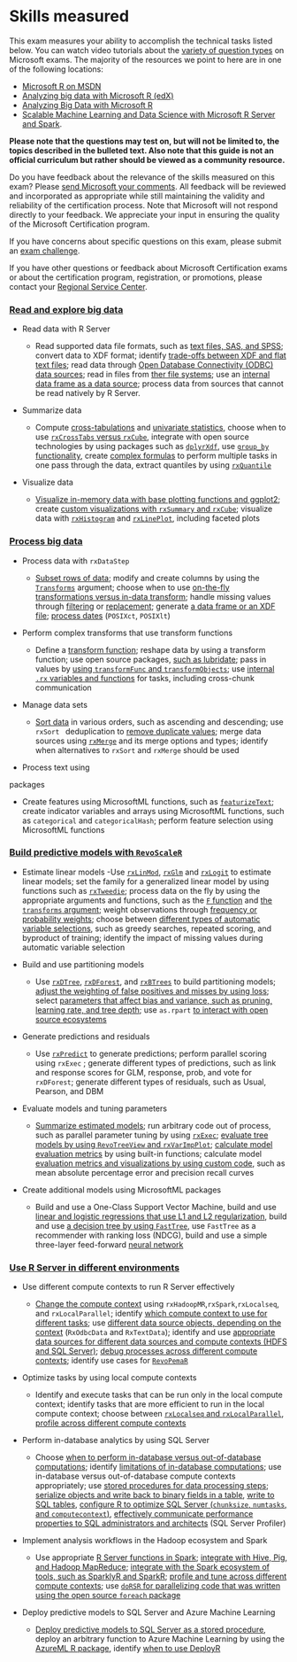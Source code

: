 
# Skills measured

This exam measures your ability to accomplish the technical tasks listed below. You can watch video tutorials about the [variety of question types](https://www.microsoft.com/en-us/learning/certification-exams.aspx?types=true) on Microsoft exams. The majority of the resources we point to here are in one of the following locations:

 - [Microsoft R on MSDN](https://msdn.microsoft.com/en-us/microsoft-r) 
 - [Analyzing big data with Microsoft R (edX)](https://www.edx.org/course/analyzing-big-data-microsoft-r-server-microsoft-dat213x)
 - [Analyzing Big Data with Microsoft R](https://jonsan21.gitbooks.io/analyzing-big-data-with-microsoft-r/content/)
 - [Scalable Machine Learning and Data Science with Microsoft R Server and Spark](https://bookdown.org/alizaidi/mrs-spark-ml/).

**Please note that the questions may test on, but will not be limited to, the topics described in the bulleted text. Also note that this guide is not an official curriculum but rather should be viewed as a community resource.**

Do you have feedback about the relevance of the skills measured on this exam? Please [send Microsoft your comments](mailto:mslcd@microsoft.com?subject=Skills%20measured%20feedback). All feedback will be reviewed and incorporated as appropriate while still maintaining the validity and reliability of the certification process. Note that Microsoft will not respond directly to your feedback. We appreciate your input in ensuring the quality of the Microsoft Certification program.

If you have concerns about specific questions on this exam, please submit an [exam challenge](https://www.microsoft.com/en-us/learning/certification-exam-policies.aspx?challenge=true).

If you have other questions or feedback about Microsoft Certification exams or about the certification program, registration, or promotions, please contact your [Regional Service Center](https://www.microsoft.com/en-us/learning/help.aspx).

### [Read and explore big data](https://www.microsoft.com/en-us/learning/exam-70-773.aspx#syllabus-1)

- Read data with R Server
  
  - Read supported data file formats, such as [text files, SAS, and SPSS](https://msdn.microsoft.com/en-us/microsoft-r/scaler-user-guide-data-import); convert data to XDF format; identify [trade-offs between XDF and flat text files](https://smott.gitbooks.io/introduction-to-microsoft-r-server/content/12c-xdf-vs-csv.html); read data through [Open Database Connectivity (ODBC) data sources](https://msdn.microsoft.com/en-us/microsoft-r/scaler-odbc); read in files from [ther file systems](https://msdn.microsoft.com/en-us/microsoft-r/microsoft-r-get-started-node); use an [internal data frame as a data source](https://msdn.microsoft.com/en-us/microsoft-r/scaler/rximport); process data from sources that cannot be read natively by R Server.

- Summarize data
  
  - Compute [cross-tabulations](https://msdn.microsoft.com/en-us/microsoft-r/scaler-user-guide-crosstabs) and [univariate statistics](https://msdn.microsoft.com/en-us/microsoft-r/scaler-user-guide-data-summaries), choose when to use [`rxCrossTabs` versus `rxCube`](https://msdn.microsoft.com/en-us/microsoft-r/scaler-user-guide-crosstabs), integrate with open source technologies by using packages such as [`dplyrXdf`](https://github.com/RevolutionAnalytics/dplyrXdf), use [`group_by` functionality](https://github.com/RevolutionAnalytics/dplyrXdf/blob/master/vignettes/dplyrXdf_user.Rmd), create [complex formulas](https://msdn.microsoft.com/en-us/microsoft-r/scaler-user-guide-transform-functions) to perform multiple tasks in one pass through the data, extract quantiles by using [`rxQuantile`](https://msdn.microsoft.com/en-us/microsoft-r/scaler-user-guide-data-transform)

- Visualize data
  
  - [Visualize in-memory data with base plotting functions and ggplot2](https://smott.gitbooks.io/introduction-to-microsoft-r-server/content/21d-examining-outliers.html); create [custom visualizations with `rxSummary` and `rxCube`](https://smott.gitbooks.io/introduction-to-microsoft-r-server/content/22a-reordering-neighborhoods.html); visualize data with [`rxHistogram`](https://msdn.microsoft.com/en-us/microsoft-r/scaler-getting-started) and [`rxLinePlot`](https://msdn.microsoft.com/en-us/microsoft-r/scaler-distributed-computing), including faceted plots

### [Process big data](https://www.microsoft.com/en-us/learning/exam-70-773.aspx#syllabus-2)

- Process data with  `rxDataStep`

  - [Subset rows of data](https://msdn.microsoft.com/en-us/microsoft-r/scaler-user-guide-data-transform); modify and create columns by using the [`Transforms`](https://msdn.microsoft.com/en-us/microsoft-r/scaler-user-guide-data-transform) argument; choose when to use [on-the-fly transformations versus in-data transform](https://smott.gitbooks.io/introduction-to-microsoft-r-server/content/13b-a-simple-transformation.html); handle missing values through [filtering](https://smott.gitbooks.io/introduction-to-microsoft-r-server/content/21g-filtering-by-manhattan.html) or [replacement](https://msdn.microsoft.com/en-us/microsoft-r/scaler-user-guide-data-transform); generate [a data frame or an XDF file](https://msdn.microsoft.com/en-us/microsoft-r/scaler/rxdatastep); [process dates](https://msdn.microsoft.com/en-us/microsoft-r/scaler/rximport) (`POSIXct`, `POSIXlt`)

- Perform complex transforms that use transform functions

  - Define a [transform function](https://msdn.microsoft.com/en-us/microsoft-r/scaler-user-guide-transform-functions); reshape data by using a transform function; use open source packages, [such as lubridate](https://smott.gitbooks.io/introduction-to-microsoft-r-server/content/13c-complex-transformations.html); pass in values by [using `transformFunc` and `transformObjects`](https://msdn.microsoft.com/en-us/microsoft-r/scaler-user-guide-transform-functions); use [internal `.rx` variables and functions](https://msdn.microsoft.com/en-us/microsoft-r/scaler/rxtransform) for tasks, including cross-chunk communication

- Manage data sets

  - [Sort data](https://msdn.microsoft.com/en-us/microsoft-r/scaler-user-guide-data-transform) in various orders, such as ascending and descending; use  `rxSort ` deduplication to [remove duplicate values](https://msdn.microsoft.com/en-us/microsoft-r/scaler-user-guide-data-transform); merge data sources using [`rxMerge`](https://msdn.microsoft.com/en-us/microsoft-r/scaler-user-guide-data-transform) and its merge options and types; identify when alternatives to `rxSort` and `rxMerge` should be used

- Process text using 

packages
  
  - Create features using MicrosoftML functions, such as [`featurizeText`](https://github.com/Azure/mr4ds/blob/master/Student-Resources/rmarkdown/6-MML-for-NLP.rmd);  create indicator variables and arrays using MicrosoftML functions, such as `categorical` and `categoricalHash`; perform feature selection using MicrosoftML functions

### [Build predictive models with `RevoScaleR`](https://www.microsoft.com/en-us/learning/exam-70-773.aspx#syllabus-3)

- Estimate linear models
  -Use [`rxLinMod`](https://msdn.microsoft.com/en-us/microsoft-r/scaler-user-guide-linear-model), [`rxGlm`](https://msdn.microsoft.com/en-us/microsoft-r/scaler-user-guide-generalized-linear-model) and [`rxLogit`](https://msdn.microsoft.com/en-us/microsoft-r/scaler-user-guide-logistic-regression) to estimate linear models; set the family for a generalized linear model by using functions such as [`rxTweedie`](https://msdn.microsoft.com/en-us/microsoft-r/scaler-user-guide-generalized-linear-model); process data on the fly by using the appropriate arguments and functions, such as the [`F` function](https://msdn.microsoft.com/en-us/microsoft-r/scaler-user-guide-data-summaries) and [the `transforms` argument](https://msdn.microsoft.com/en-us/microsoft-r/scaler-user-guide-data-summaries); weight observations through [frequency or probability weights](https://msdn.microsoft.com/en-us/microsoft-r/scaler-user-guide-linear-model); choose between [different types of automatic variable selections](https://msdn.microsoft.com/en-us/microsoft-r/scaler-user-guide-linear-model), such as greedy searches, repeated scoring, and byproduct of training; identify the impact of missing values during automatic variable selection

- Build and use partitioning models
  
  - Use [`rxDTree`](https://msdn.microsoft.com/en-us/microsoft-r/scaler-user-guide-decision-tree), [`rxDForest`](https://msdn.microsoft.com/en-us/microsoft-r/scaler-user-guide-decision-forest), and [`rxBTrees`](https://msdn.microsoft.com/en-us/microsoft-r/scaler-user-guide-boosting) to build partitioning models; [adjust the weighting of false positives and misses by using loss](https://msdn.microsoft.com/en-us/microsoft-r/scaler-user-guide-decision-forest); select [parameters that affect bias and variance, such as pruning, learning rate, and tree depth](https://msdn.microsoft.com/en-us/microsoft-r/scaler-user-guide-decision-tree); use `as.rpart` [to interact with open source ecosystems](https://msdn.microsoft.com/en-us/microsoft-r/scaler-user-guide-pmml)

- Generate predictions and residuals
  
  - Use [`rxPredict`](https://msdn.microsoft.com/en-us/microsoft-r/scaler-user-guide-linear-model) to generate predictions; perform parallel scoring using  `rxExec` ; generate different types of predictions, such as link and response scores for GLM, response, prob, and vote for `rxDForest`; generate different types of residuals, such as Usual, Pearson, and DBM

- Evaluate models and tuning parameters
  
  - [Summarize estimated models](https://msdn.microsoft.com/en-us/microsoft-r/scaler-user-guide-linear-model); run arbitrary code out of process, such as parallel parameter tuning by using [`rxExec`](https://msdn.microsoft.com/en-us/microsoft-r/scaler-distributed-computing); [evaluate tree models by using `RevoTreeView` and `rxVarImpPlot`](https://msdn.microsoft.com/en-us/microsoft-r/scaler-user-guide-decision-tree); [calculate model evaluation metrics](https://msdn.microsoft.com/en-us/microsoft-r/scaler-user-guide-logistic-regression) by using built-in functions; calculate model [evaluation metrics and visualizations by using custom code](https://smott.gitbooks.io/introduction-to-microsoft-r-server/content/32g-judging-predictive-performance.html), such as mean absolute percentage error and precision recall curves

- Create additional models using MicrosoftML packages
  
  - Build and use a One-Class Support Vector Machine, build and use [linear and logistic regressions that use L1 and L2 regularization](https://github.com/Azure/mr4ds/blob/master/Student-Resources/rmarkdown/6-MML-for-NLP.rmd), build and use [a decision tree by using `FastTree`](https://github.com/Azure/mr4ds/blob/master/Student-Resources/rmarkdown/6-MML-for-NLP.rmd), use `FastTree` as a recommender with ranking loss (NDCG), build and use a simple three-layer feed-forward [neural network](https://github.com/Azure/mr4ds/blob/master/Student-Resources/rmarkdown/6-MML-for-NLP.rmd)

### [Use R Server in different environments](https://www.microsoft.com/en-us/learning/exam-70-773.aspx#syllabus-4)

- Use different compute contexts to run R Server effectively
  
  - [Change the compute context](https://msdn.microsoft.com/en-us/microsoft-r/scaler-distributed-computing) using `rxHadoopMR`,`rxSpark`,`rxLocalseq`, and `rxLocalParallel`; identify [which compute context to use for different tasks](https://msdn.microsoft.com/en-us/microsoft-r/scaler-distributed-computing); use [different data source objects, depending on the context](https://msdn.microsoft.com/en-us/microsoft-r/scaler-distributed-computing) (`RxOdbcData` and `RxTextData`); identify and use [appropriate data sources for different data sources and compute contexts (HDFS and SQL Server)](https://msdn.microsoft.com/en-us/microsoft-r/scaler-distributed-computing); [debug processes across different compute contexts](https://msdn.microsoft.com/en-us/microsoft-r/scaler-distributed-computing); identify use cases for [`RevoPemaR`](https://msdn.microsoft.com/en-us/microsoft-r/pemar-getting-started)

- Optimize tasks by using local compute contexts
  
  - Identify and execute tasks that can be run only in the local compute context; identify tasks that are more efficient to run in the local compute context; choose between [`rxLocalseq` and `rxLocalParallel`](https://msdn.microsoft.com/en-us/microsoft-r/scaler-distributed-computing), [profile across different compute contexts](https://msdn.microsoft.com/en-us/microsoft-r/scaler-distributed-computing)

- Perform in-database analytics by using SQL Server
  
  - Choose [when to perform in-database versus out-of-database computations](https://smott.gitbooks.io/introduction-to-microsoft-r-server/content/41c-deploying-to-sql-server-demo.html); identify [limitations of in-database computations](https://smott.gitbooks.io/introduction-to-microsoft-r-server/content/41c-deploying-to-sql-server-demo.html); use in-database versus out-of-database compute contexts appropriately; use [stored procedures for data processing steps](https://msdn.microsoft.com/en-us/library/mt683483.aspx); [serialize objects and write back to binary fields in a table](https://smott.gitbooks.io/introduction-to-microsoft-r-server/content/41c-deploying-to-sql-server-demo.html), [write to SQL tables](https://msdn.microsoft.com/en-us/library/mt634286.aspx), [configure R to optimize SQL Server (`chunksize`, `numtasks`, and `computecontext`)](https://msdn.microsoft.com/en-us/library/mt723571.aspx), [effectively communicate performance properties to SQL administrators and architects](https://msdn.microsoft.com/en-us/library/mt723574.aspx) (SQL Server Profiler)

- Implement analysis workflows in the Hadoop ecosystem and Spark
  
  - Use appropriate [R Server functions in Spark](https://msdn.microsoft.com/en-us/microsoft-r/scaler-spark-getting-started); [integrate with Hive, Pig, and Hadoop MapReduce](https://docs.microsoft.com/en-us/azure/hdinsight/hdinsight-hadoop-r-server-get-started#accessing-data-in-hive-and-parquet); [integrate with the Spark ecosystem of tools, such as SparklyR and SparkR](https://bookdown.org/alizaidi/mrs-spark-ml/apache-spark-1.html#mllib); [profile and tune across different compute contexts](https://msdn.microsoft.com/en-us/microsoft-r/scaler-distributed-computing); use [`doRSR` for parallelizing code that was written using the open source `foreach` package](https://msdn.microsoft.com/en-us/microsoft-r/scaler-distributed-computing)

- Deploy predictive models to SQL Server and Azure Machine Learning
  
  - [Deploy predictive models to SQL Server as a stored procedure](https://msdn.microsoft.com/en-us/library/mt634292.aspx), deploy an arbitrary function to Azure Machine Learning by using the [AzureML R package](https://cran.r-project.org/web/packages/AzureML/vignettes/getting_started.html), identify [when to use DeployR](https://msdn.microsoft.com/en-us/microsoft-r/deployr-about)
